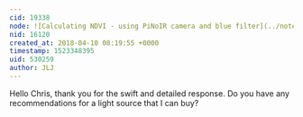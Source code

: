 ```yaml
---
cid: 19338
node: ![Calculating NDVI - using PiNoIR camera and blue filter](../notes/JLJ/04-09-2018/calculating-ndvi-using-pinoir-camera-and-blue-filter)
nid: 16120
created_at: 2018-04-10 08:19:55 +0000
timestamp: 1523348395
uid: 530259
author: JLJ
---
```


Hello Chris, thank you for the swift and detailed response. Do you have any recommendations for a light source that I can buy? 